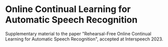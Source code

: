 # Online Continual Learning for Automatic Speech Recognition
Supplementary material to the paper "Rehearsal-Free Online Continual Learning for Automatic Speech Recognition", accepted at Interspeech 2023.
